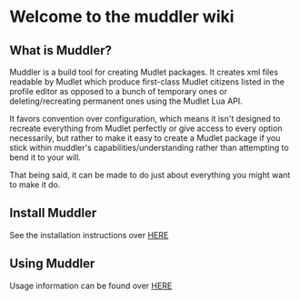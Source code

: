 # Welcome to the muddler wiki

## What is Muddler?

Muddler is a build tool for creating Mudlet packages. It creates xml files readable by Mudlet which produce first-class Mudlet citizens listed in the profile editor as opposed to a bunch of temporary ones or deleting/recreating permanent ones using the Mudlet Lua API.

It favors convention over configuration, which means it isn't designed to recreate everything from Mudlet perfectly or give access to every option necessarily, but rather to make it easy to create a Mudlet package if you stick within muddler's capabilities/understanding rather than attempting to bend it to your will.

That being said, it can be made to do just about everything you might want to make it do.

## Install Muddler

See the installation instructions over [HERE](Installation)

## Using Muddler

Usage information can be found over [HERE](Usage)
